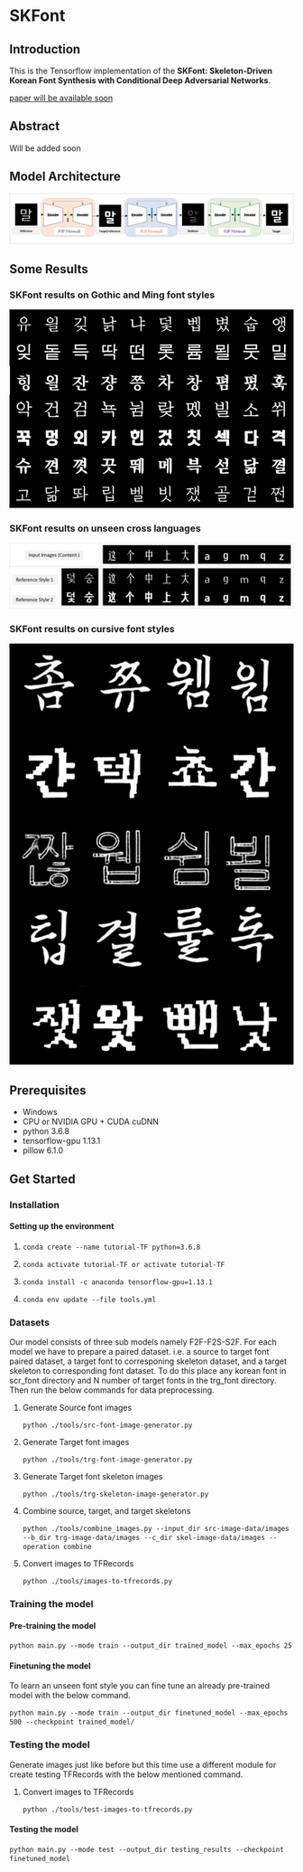 # SKFont

## Introduction

This is the Tensorflow implementation of the **SKFont: Skeleton-Driven Korean Font Synthesis with Conditional Deep Adversarial Networks**.

[paper will be available soon](https://github.com/ammar-deep/SKFont/blob/main/README.md)

## Abstract
Will be added soon

## Model Architecture
![Architecture](imgs/architecture.png)

## Some Results

### SKFont results on Gothic and Ming font styles
![comparison](imgs/SKFont_results_more.png)

### SKFont results on unseen cross languages
![cross_languae](imgs/cross_language.png)

### SKFont results on cursive font styles
![cross_languae](imgs/cursive.png)

## Prerequisites

- Windows
- CPU or NVIDIA GPU + CUDA cuDNN
- python 3.6.8
- tensorflow-gpu 1.13.1
- pillow 6.1.0 

## Get Started

### Installation

#### Setting up the environment
1. ```
   conda create --name tutorial-TF python=3.6.8
   ```
2. ```
   conda activate tutorial-TF or activate tutorial-TF
   ```
3. ```
   conda install -c anaconda tensorflow-gpu=1.13.1
   ```
4. ```
   conda env update --file tools.yml
   ```

### Datasets
Our model consists of three sub models namely F2F-F2S-S2F. For each model we have to prepare a paired dataset. i.e. a source to target font paired dataset, a target font to corresponing skeleton dataset, and a target skeleton to corresponding font dataset. 
To do this place any korean font in scr_font directory and N number of target fonts in the trg_font directory. Then run the below commands for data preprocessing.

1. Generate Source font images
    ```
    python ./tools/src-font-image-generator.py
    ```
    
2. Generate Target font images
    ```
    python ./tools/trg-font-image-generator.py
    ```
    
3. Generate Target font skeleton images
    ```
    python ./tools/trg-skeleton-image-generator.py
    ```
    
4. Combine source, target, and target skeletons
    ```
    python ./tools/combine_images.py --input_dir src-image-data/images --b_dir trg-image-data/images --c_dir skel-image-data/images --operation combine
    ```
    
5. Convert images to TFRecords
    ```
    python ./tools/images-to-tfrecords.py
    ```
    
 ### Training the model
 
 #### Pre-training the model
 ```
 python main.py --mode train --output_dir trained_model --max_epochs 25 
 ```
 
 #### Finetuning the model
 To learn an unseen font style you can fine tune an already pre-trained model with the below command.
 
 ```
 python main.py --mode train --output_dir finetuned_model --max_epochs 500 --checkpoint trained_model/ 
 ```
 
 ### Testing the model
 
Generate images just like before but this time use a different module for create testing TFRecords with the below mentioned command.

1.  Convert images to TFRecords
    ```
    python ./tools/test-images-to-tfrecords.py
    ```
#### Testing the model
 ```
python main.py --mode test --output_dir testing_results --checkpoint finetuned_model
 ```
